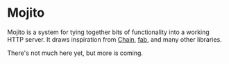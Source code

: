 # Mojito

Mojito is a system for tying together bits of functionality into a working HTTP server.  It draws inspiration from [Chain](http://github.com/hassox/chain/), [fab](http://github.com/jed/fab/), and many other libraries.

There's not much here yet, but more is coming.
